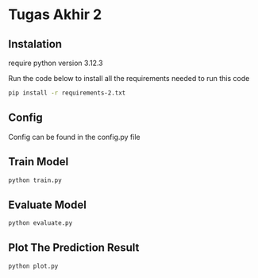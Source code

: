 # Tugas Akhir 2

## Instalation
require python version 3.12.3

Run the code below to install all the requirements needed to run this code

```bash
pip install -r requirements-2.txt
```

## Config
Config can be found in the config.py file

## Train Model
```bash
python train.py
```

## Evaluate Model
```bash
python evaluate.py
```

## Plot The Prediction Result
```bash
python plot.py
```